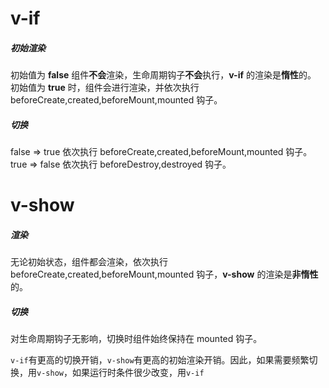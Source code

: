 # v-if

##### 初始渲染

初始值为 **false** 组件**不会**渲染，生命周期钩子**不会**执行，**v-if** 的渲染是**惰性**的。
初始值为 **true** 时，组件会进行渲染，并依次执行 beforeCreate,created,beforeMount,mounted 钩子。

##### 切换

false => true
依次执行 beforeCreate,created,beforeMount,mounted 钩子。
true => false
依次执行 beforeDestroy,destroyed 钩子。

# v-show

##### 渲染

无论初始状态，组件都会渲染，依次执行 beforeCreate,created,beforeMount,mounted 钩子，**v-show** 的渲染是**非惰性**的。

##### 切换

对生命周期钩子无影响，切换时组件始终保持在 mounted 钩子。

`v-if`有更高的切换开销，`v-show`有更高的初始渲染开销。因此，如果需要频繁切换，用`v-show`，如果运行时条件很少改变，用`v-if`